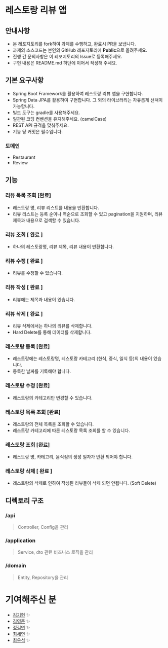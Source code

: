 # 레스토랑 리뷰 앱

## 안내사항

- 본 레포지토리를 fork하여 과제를 수행하고, 완료시 PR을 보냅니다.
- 과제의 소스코드는 본인의 GitHub 레포지토리에 **Public**으로 올려주세요.
- 진행 간 문의사항은 이 레포지토리의 Issue로 등록해주세요.
- 구현 내용은 README.md 하단에 이어서 작성해 주세요.

## 기본 요구사항

- Spring Boot Framework를 활용하여 레스토랑 리뷰 앱을 구현합니다.
- Spring Data JPA를 활용하여 구현합니다. 그 외의 라이브러리는 자유롭게 선택이 가능합니다.
- 빌드 도구는 gradle를 사용해주세요.
- 일관된 코딩 컨벤션을 유지해주세요. (camelCase)
- REST API 규격을 맞춰주세요.
- 기능 당 커밋은 필수입니다.

### 도메인

- Restaurant
- Review

## 기능

### 리뷰 목록 조회 [완료]

- 레스토랑 명, 리뷰 리스트를 내용을 반환합니다.
- 리뷰 리스트는 등록 순이나 역순으로 조회할 수 있고 pagination을 지원하며, 리뷰 제목과 내용으로 검색할 수 있습니다.

### 리뷰 조회 [ 완료 ]

- 하나의 레스토랑명, 리뷰 제목, 리뷰 내용이 반환합니다.

### 리뷰 수정 [ 완료 ]

- 리뷰를 수정할 수 있습니다.

### 리뷰 작성 [ 완료 ]

- 리뷰에는 제목과 내용이 있습니다.

### 리뷰 삭제 [ 완료 ]

- 리뷰 삭제에서는 하나의 리뷰를 삭제합니다.
- Hard Delete를 통해 데이터를 삭제합니다.

### 레스토랑 등록 [완료]

- 레스토랑에는 레스토랑명, 레스토랑 카테고리 (한식, 중식, 일식 등)의 내용이 있습니다.
- 등록한 날짜를 기록해야 합니다.

### 레스토랑 수정 [완료]

- 레스토랑의 카테고리만 변경할 수 있습니다.

### 레스토랑 목록 조회 [완료]

- 레스토랑의 전체 목록을 조회할 수 있습니다.
- 레스토랑 카테고리에 따른 레스토랑 목록 조회를 할 수 있습니다.

### 레스토랑 조회 [완료]

- 레스토랑 명, 카테고리, 음식점의 생성 일자가 반환 되어야 합니다.

### 레스토랑 삭제  [ 완료 ] 

- 레스토랑의 삭제로 인하여 작성된 리뷰들이 삭제 되면 안됩니다. (Soft Delete)

## 디렉토리 구조

### /api
> Controller, Config을 관리
### /application
> Service, dto 관련 비즈니스 로직을 관리
### /domain
> Entity, Repository을 관리


# 기여해주신 분

- [김기현](https://github.com/kim1387) ✨
- [김영준](https://github.com/0BVer) ✨
- [정길연](https://github.com/gilyeon00) ✨
- [최세연](https://github.com/barabobBOB) ✨
- [최우석](https://github.com/Sith-call) ✨
